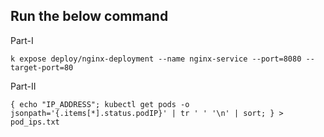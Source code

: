 ## Run the below command

Part-I
```
k expose deploy/nginx-deployment --name nginx-service --port=8080 --target-port=80

```

Part-II
```
{ echo "IP_ADDRESS"; kubectl get pods -o jsonpath='{.items[*].status.podIP}' | tr ' ' '\n' | sort; } > pod_ips.txt

```